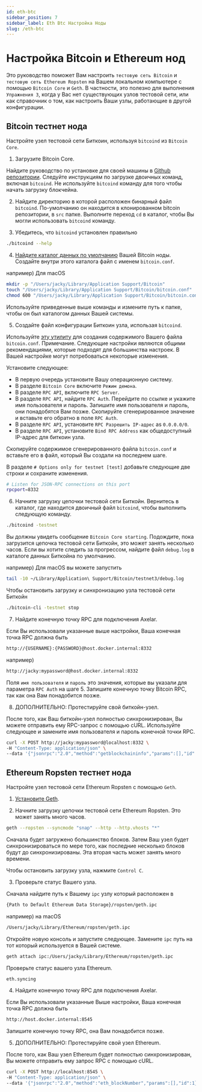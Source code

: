 ```yaml
---
id: eth-btc
sidebar_position: 7
sidebar_label: Eth Btc Настройка Ноды
slug: /eth-btc
---
```

# Настройка Bitcoin и Ethereum нод
Это руководство поможет Вам настроить `тестовую сеть Bitcoin` и `тестовую сеть Ethereum Ropsten` на Вашем локальном компьютере с помощью `Bitcoin Core` и `Geth`. В частности, это полезно для выполнения `Упражнения 3`, когда у Вас нет существующих узлов тестовой сети, или как справочник о том, как настроить Ваши узлы, работающие в другой конфигурации.

## Bitcoin тестнет нода
Настройте узел тестовой сети Биткоин, используя `bitcoind` из `Bitcoin Core`.

1. Загрузите Bitcoin Core.

Найдите руководство по установке для своей машины в [Github репозитории](https://github.com/bitcoin/bitcoin/tree/master/doc). Следуйте инструкциям по загрузке двоичных команд, включая `bitcoind`. Не используйте `bitcoind` команду для того чтобы начать загрузку блокчейна.

2. Найдите директорию в которой расположен бинарный файл `bitcoind`. По-умолчанию он находится в клонированном bitcoin репозитории, в `src` папке. Выполните переход `cd` в каталог, чтобы Вы могли использовать `bitcoind` команду.

3. Убедитесь, что `bitcoind` установлен правильно

```bash
./bitcoind --help
```

4. [Найдите каталог данных по умолчанию](https://en.bitcoin.it/wiki/Data_directory) Вашей Bitcoin ноды. Создайте внутри этого каталога файл с именем `bitcoin.conf`.

например) Для macOS

```bash
mkdir -p "/Users/jacky/Library/Application Support/Bitcoin"
touch "/Users/jacky/Library/Application Support/Bitcoin/bitcoin.conf"
chmod 600 "/Users/jacky/Library/Application Support/Bitcoin/bitcoin.conf"
```

Используйте приведенные выше команды и измените путь к папке, чтобы он был каталогом данных Вашей системы.

5. Создайте файл конфигурации Биткоин узла, использая `bitcoind`.

Используйте [эту утилиту](https://jlopp.github.io/bitcoin-core-config-generator/) для создания содержимого Вашего файла `bitcoin.conf`.
Примечание. Следующие настройки являются общими рекомендациями, которые подходят для большинства настроек. В Вашей настройке могут потребоваться некоторые изменения.

Установите следующее:
* В первую очередь установите Вашу операционную систему.
* В разделе `Bitcoin Core` включите `Режим демона`.
* В разделе `RPC API`, включите `RPC Server`.
* В разделе `RPC API`, найдите `RPC Auth`. Перейдите по ссылке и укажите имя пользователя и пароль. Запишите имя пользователя и пароль, они понадобятся Вам позже. Скопируйте сгенерированное значение и вставьте его обратно в поле `RPC Auth`.
* В разделе `RPC API`, установите `RPC Разрешить IP-адрес` as `0.0.0.0/0`.
* В разделе `RPC API`, установите `Bind RPC Address` как общедоступный IP-адрес для биткоин узла.

Скопируйте содержимое сгенерированного файла `bitcoin.conf` и вставьте его в файл, который Вы создали на последнем шаге.

В разделе `# Options only for testnet [test]` добавьте следующие две строки и сохраните изменения.

```bash
# Listen for JSON-RPC connections on this port
rpcport=8332
```

6. Начните загрузку цепочки тестовой сети Биткойн. Вернитесь в каталог, где находится двоичный файл `bitcoind`, чтобы выполнить следующую команду.

```bash
./bitcoind -testnet
```

Вы должны увидеть сообщение  `Bitcoin Core starting`. Подождите, пока загрузится цепочка тестовой сети Биткойн, это может занять несколько часов.
Если вы хотите следить за прогрессом, найдите файл `debug.log` в каталоге данных Биткойна по умолчанию.

например) Для macOS вы можете запустить
```bash
tail -10 ~/Library/Application\ Support/Bitcoin/testnet3/debug.log
```

Чтобы остановить загрузку и синхронизацию узла тестовой сети Биткойн
```bash
./bitcoin-cli -testnet stop
```

7. Найдите конечную точку RPC для подключения Axelar.

Если Вы использовали указанные выше настройки, Ваша конечная точка RPC должна быть

```bash
http://{USERNAME}:{PASSWORD}@host.docker.internal:8332
```

например)

```bash
http://jacky:mypassword@host.docker.internal:8332
```

Поля `имя пользователя` и `пароль` это значения, которые вы указали для параметра `RPC Auth` на шаге 5. Запишите конечную точку Bitcoin RPC, так как она Вам понадобится позже.

8. ДОПОЛНИТЕЛЬНО: Протестируйте свой биткойн-узел.

После того, как Ваш биткойн-узел полностью синхронизирован, Вы можете отправить ему RPC-запрос с помощью cURL. Используйте следующее и замените имя пользователя и пароль конечной точки RPC.

```bash
curl -X POST http://jacky:mypassword@localhost:8332 \
-H "Content-Type: application/json" \
--data '{"jsonrpc":"2.0","method":"getblockchaininfo","params":[],"id":1}'
```


## Ethereum Ropsten тестнет нода
Настройте узел тестовой сети Ethereum Ropsten с помощью `Geth`.

1. [Установите Geth](https://geth.ethereum.org/docs/install-and-build/installing-geth).

2. Начните загрузку цепочки тестовой сети Ethereum Ropsten. Это может занять много часов.

```bash
geth --ropsten --syncmode "snap" --http --http.vhosts "*"
```

Сначала будет загружено большинство блоков. Затем Ваш узел будет синхронизироваться по мере того, как последние несколько блоков будут до синхронизированы. 
Эта вторая часть может занять много времени.

Чтобы остановить загрузку узла, нажмите `Control C`.

3. Проверьте статус Вашего узла.

Сначала найдите путь к Вашему `ipc` узлу который расположен в
```bash
{Path to Default Ethereum Data Storage}/ropsten/geth.ipc
```

например) на macOS

```bash
/Users/jacky/Library/Ethereum/ropsten/geth.ipc
```

Откройте новую консоль и запустите следующее. Замените `ipc` путь на тот который используется в Вашей системе.
```bash
geth attach ipc:/Users/jacky/Library/Ethereum/ropsten/geth.ipc
```

Проверьте статус вашего узла Ethereum.
```bash
eth.syncing
```

4. Найдите конечную точку RPC для подключения Axelar.

Если Вы использовали указанные Выше настройки, Ваша конечная точка RPC должна быть 

```bash
http://host.docker.internal:8545
```

Запишите конечную точку RPC, она Вам понадобится позже.

5. ДОПОЛНИТЕЛЬНО: Протестируйте свой узел Ethereum.

После того, как Ваш узел Ethereum будет полностью синхронизирован, Вы можете отправить ему запрос RPC с помощью cURL.

```bash
curl -X POST http://localhost:8545 \
-H "Content-Type: application/json" \
--data '{"jsonrpc":"2.0","method":"eth_blockNumber","params":[],"id":1}'
```
